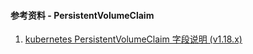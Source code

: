 #### 参考资料 - PersistentVolumeClaim

1. [kubernetes PersistentVolumeClaim 字段说明 (v1.18.x)](https://v1-18.docs.kubernetes.io/docs/reference/generated/kubernetes-api/v1.18/#persistentvolumeclaim-v1-core)
